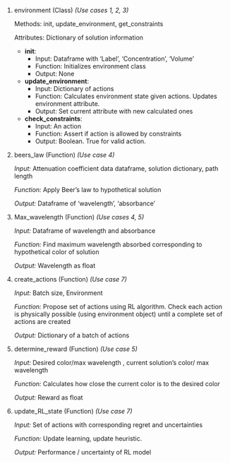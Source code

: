 1. environment (Class) *(Use cases 1, 2, 3)*

	Methods: init, update_environment, get_constraints

	Attributes: Dictionary of solution information
	
	- **init**:
		- Input: Dataframe with ‘Label’, ‘Concentration’, ‘Volume’
		- Function: Initializes environment class
		- Output: None
	- **update_environment**:
		- Input: Dictionary of actions
		- Function: Calculates environment state given actions. Updates environment attribute.
		- Output: Set current attribute with new calculated ones
	- **check_constraints**:
		- Input: An action
		- Function: Assert if action is allowed by constraints
		- Output: Boolean. True for valid action. 

2. beers_law (Function) *(Use case 4)*

	*Input:* Attenuation coefficient data dataframe, solution dictionary, path length

	*Function:* Apply Beer’s law to hypothetical solution 

	*Output:* Dataframe of ‘wavelength’, ‘absorbance’ 

3. Max_wavelength (Function) *(Use cases 4, 5)*

	*Input:* Dataframe of wavelength and absorbance

	*Function:* Find maximum wavelength absorbed corresponding to hypothetical color of solution

	*Output:* Wavelength as float

4. create_actions (Function) *(Use case 7)*

	*Input:* Batch size, Environment

	*Function:* Propose set of actions using RL algorithm. Check each action is physically possible (using environment object) until a complete set of actions are created

	*Output:* Dictionary of a batch of actions

5. determine_reward (Function) *(Use case 5)*

	*Input:* Desired color/max wavelength , current solution’s color/ max wavelength 

	*Function:* Calculates how close the current color is to the desired color 

	*Output:* Reward as float 

6. update_RL_state (Function) *(Use case 7)*

	*Input:* Set of actions with corresponding regret and uncertainties

	*Function:* Update learning, update heuristic.

	*Output:* Performance / uncertainty of RL model